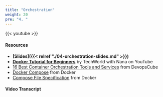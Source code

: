 ```yaml
---
title: "Orchestration"
weight: 20
pre: "4. "
---
```


{{< youtube >}}

#### Resources

* **[Slides]({{< relref "./04-orchestration-slides.md" >}})**
* **[Docker Tutorial for Beginners](https://www.youtube.com/watch?v=3c-iBn73dDE)** by TechWorld with Nana on YouTube
* [16 Best Container Orchestration Tools and Services](https://devopscube.com/docker-container-clustering-tools/) from DevopsCube
* [Docker Compose](https://docs.docker.com/compose) from Docker
* [Compose File Specification](https://docs.docker.com/compose/compose-file/) from Docker

#### Video Transcript


